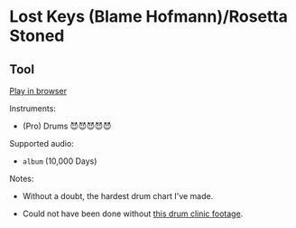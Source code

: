 # Lost Keys \(Blame Hofmann\)/Rosetta Stoned

## Tool


[Play in browser](http://pages.cs.wisc.edu/~tolly/customs/?title=lost-keys-blame-hoffman-rosetta-stoned&artist=tool)

Instruments:

  * (Pro) Drums 😈😈😈😈😈

Supported audio:

  * `album` (10,000 Days)

Notes:

  * Without a doubt, the hardest drum chart I've made.

  * Could not have been done without [this drum clinic footage](https://www.youtube.com/watch?v=Dh3z__10bhg).

